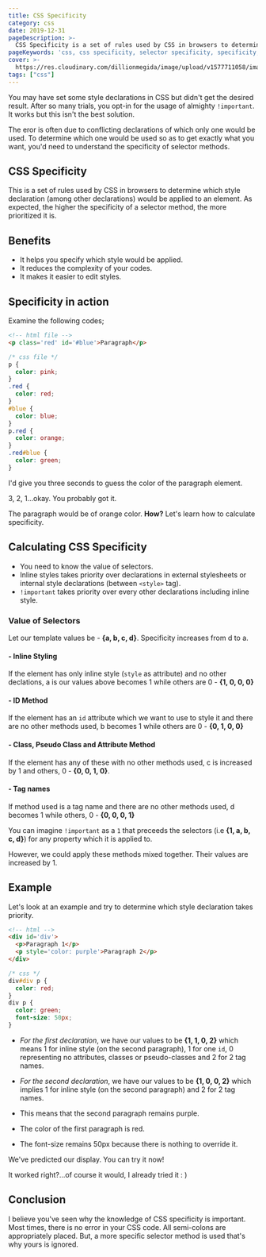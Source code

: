 ```yaml
---
title: CSS Specificity
category: css
date: 2019-12-31
pageDescription: >-
  CSS Specificity is a set of rules used by CSS in browsers to determine which style declaration (among other declarations) would be applied to an element. As expected, the higher the specificity of a selector method, the more prioritized it is.
pageKeywords: 'css, css specificity, selector specificity, specificity, css selector specificity, !important'
cover: >-
  https://res.cloudinary.com/dillionmegida/image/upload/v1577711058/images/thewebfor5/css-specificity_jtb1ub.jpg
tags: ["css"]
---
```

You may have set some style declarations in CSS but didn't get the desired result. After so many trials, you opt-in for the usage of almighty `!important`. It works but this isn't the best solution.

The eror is often due to conflicting declarations of which only one would be used. To determine which one would be used so as to get exactly what you want, you'd need to understand the specificity of selector methods.

## CSS Specificity
This is a set of rules used by CSS in browsers to determine which style declaration (among other declarations) would be applied to an element. As expected, the higher the specificity of a selector method, the more prioritized it is.

## Benefits
- It helps you specify which style would be applied.
- It reduces the complexity of your codes.
- It makes it easier to edit styles.

## Specificity in action
Examine the following codes;
```html
<!-- html file -->
<p class='red' id='#blue'>Paragraph</p>
```
```css
/* css file */
p {
  color: pink;
}
.red {
  color: red;
}
#blue {
  color: blue;
}
p.red {
  color: orange;
}
.red#blue {
  color: green;
}
```
I'd give you three seconds to guess the color of the paragraph element.

3, 2, 1...okay. You probably got it.

The paragraph would be of orange color. **How?** Let's learn how to calculate specificity.

## Calculating CSS Specificity
* You need to know the value of selectors.
* Inline styles takes priority over declarations in external stylesheets or internal style declarations (between `<style>` tag).
* `!important` takes priority over every other declarations including inline style.

### Value of Selectors
Let our template values be - **{a, b, c, d}**. Specificity increases from d to a.
#### - Inline Styling
If the element has only inline style (`style` as attribute) and no other declations, a is our values above becomes 1 while others are 0 - **{1, 0, 0, 0}**
#### - ID Method
If the element has an `id` attribute which we want to use to style it and there are no other methods used, b becomes 1 while others are 0 - **{0, 1, 0, 0}**
#### - Class, Pseudo Class and Attribute Method
If the element has any of these with no other methods used, c is increased by 1 and others, 0 - **{0, 0, 1, 0}**.
#### - Tag names
If method used is a tag name and there are no other methods used, d becomes 1 while others, 0 - **{0, 0, 0, 1}**

You can imagine `!important` as a `1` that preceeds the selectors (i.e **{1, a, b, c, d}**) for any property which it is applied to.

However, we could apply these methods mixed together. Their values are increased by 1.

## Example
Let's look at an example and try to determine which style declaration takes priority.
```html
<!-- html -->
<div id='div'>
  <p>Paragraph 1</p>
  <p style='color: purple'>Paragraph 2</p>
</div>
```
```css
/* css */
div#div p {
  color: red;
}
div p {
  color: green;
  font-size: 50px;
}
```
- *For the first declaration*, we have our values to be **{1, 1, 0, 2}** which means 1 for inline style (on the second paragraph), 1 for one `id`, 0 representing no attributes, classes or pseudo-classes and 2 for 2 tag names.
- *For the second declaration*, we have our values to be **{1, 0, 0, 2}** which implies 1 for inline style (on the second paragraph) and 2 for 2 tag names.

- This means that the second paragraph remains purple.
- The color of the first paragraph is red.
- The font-size remains 50px because there is nothing to override it.

We've predicted our display. You can try it now!

It worked right?...of course it would, I already tried it : )

## Conclusion
I believe you've seen why the knowledge of CSS specificity is important. Most times, there is no error in your CSS code. All semi-colons are appropriately placed. But, a more specific selector method is used that's why yours is ignored.